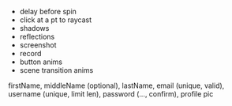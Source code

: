 - delay before spin
- click at a pt to raycast
- shadows
- reflections
- screenshot
- record
- button anims
- scene transition anims

firstName, middleName (optional), lastName, email (unique, valid), username (unique, limit len), password (..., confirm), profile pic